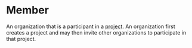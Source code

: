 # Member

An organization that is a participant in a [project](/glossary/project). An organization first creates a project and may then invite other organizations to participate in that project.